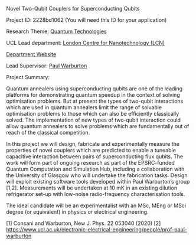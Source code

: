 Novel Two-Qubit Couplers for Superconducting Qubits

Project ID: 2228bd1062
(You will need this ID for your application)

Research Theme: [Quantum Technologies](../themes/quantum-technologies.md)

UCL Lead department: [London Centre for Nanotechnology (LCN)](../departments/london-centre-for-nanotechnology.md)

[Department Website](https://www.london-nano.com)

Lead Supervisor: [Paul Warburton](https://iris.ucl.ac.uk/iris/browse/profile?upi=PAWAR27)

Project Summary:

Quantum annealers using superconducting qubits are one of the leading platforms for demonstrating quantum speedup in the context of solving optimisation problems. But at present the types of two-qubit interactions which are used in quantum annealers limit the range of solvable optimisation problems to those which can also be efficiently classically solved. The implementation of new types of two-qubit interaction could allow quantum annealers to solve problems which are fundamentally out of reach of the classical competition. 
 
 In this project we will design, fabricate and experimentally measure the properties of novel couplers which are predicted to enable a tuneable capacitive interaction between pairs of superconducting flux qubits. The work will form part of ongoing research as part of the EPSRC-funded Quantum Computation and Simulation Hub, including a collaboration with the University of Glasgow who will undertake the fabrication tasks. Design will exploit existing software tools developed within Paul Warburton’s group [1,2]. Measurements will be undertaken at 10 mK in an existing dilution refrigerator set-up with low-noise radio-frequency characterisation tools. 
 
 The ideal candidate will be an experimentalist with an MSc, MEng or MSci degree (or equivalent) in physics or electrical engineering. 
 
 [1] Consani and Warburton, New J. Phys. 22 053040 (2020)
 [2] https://www.ucl.ac.uk/electronic-electrical-engineering/people/prof-paul-warburton